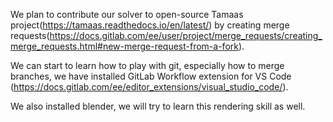 We plan to contribute our solver to open-source Tamaas project(https://tamaas.readthedocs.io/en/latest/) by creating merge requests(https://docs.gitlab.com/ee/user/project/merge_requests/creating_merge_requests.html#new-merge-request-from-a-fork).

We can start to learn how to play with git, especially how to merge branches, we have installed GitLab Workflow extension for VS Code (https://docs.gitlab.com/ee/editor_extensions/visual_studio_code/). 

We also installed blender, we will try to learn this rendering skill as well.
